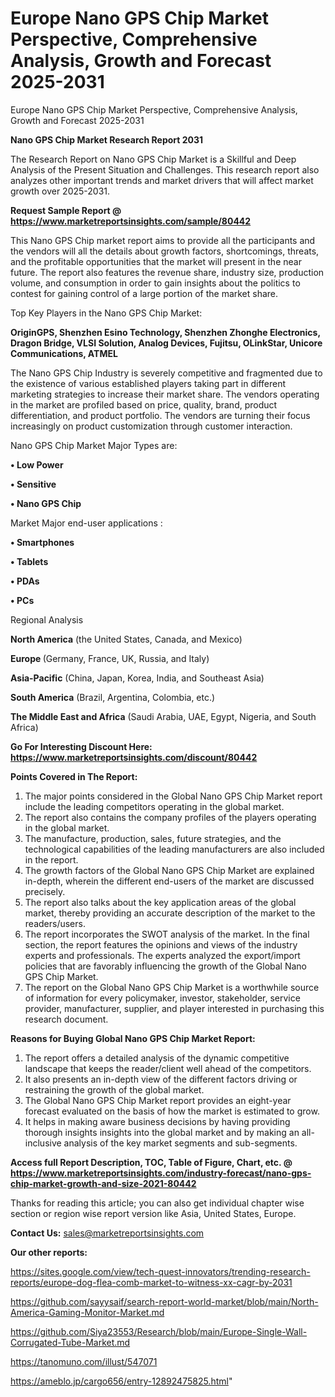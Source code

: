# Europe Nano GPS Chip Market Perspective, Comprehensive Analysis, Growth and Forecast 2025-2031
 Europe Nano GPS Chip Market Perspective, Comprehensive Analysis, Growth and Forecast 2025-2031

<strong>Nano GPS Chip Market Research Report 2031</strong>

The Research Report on Nano GPS Chip Market is a Skillful and Deep Analysis of the Present Situation and Challenges. This research report also analyzes other important trends and market drivers that will affect market growth over 2025-2031.

<strong>Request Sample Report @ <a href=https://www.marketreportsinsights.com/sample/80442>https://www.marketreportsinsights.com/sample/80442</a></strong>

This Nano GPS Chip market report aims to provide all the participants and the vendors will all the details about growth factors, shortcomings, threats, and the profitable opportunities that the market will present in the near future. The report also features the revenue share, industry size, production volume, and consumption in order to gain insights about the politics to contest for gaining control of a large portion of the market share.

Top Key Players in the Nano GPS Chip Market:

<strong>OriginGPS, Shenzhen Esino Technology, Shenzhen Zhonghe Electronics, Dragon Bridge, VLSI Solution, Analog Devices, Fujitsu, OLinkStar, Unicore Communications, ATMEL</strong>

The Nano GPS Chip Industry is severely competitive and fragmented due to the existence of various established players taking part in different marketing strategies to increase their market share. The vendors operating in the market are profiled based on price, quality, brand, product differentiation, and product portfolio. The vendors are turning their focus increasingly on product customization through customer interaction.

Nano GPS Chip Market Major Types are:

<strong>• Low Power

• Sensitive

• Nano GPS Chip</strong>

Market Major end-user applications :

<strong>• Smartphones

• Tablets

• PDAs

• PCs</strong>

Regional Analysis

</u><strong><b>North America</b></strong> (the United States, Canada, and Mexico)

<strong><b>Europe </b></strong>(Germany, France, UK, Russia, and Italy)

<strong><b>Asia-Pacific</b></strong> (China, Japan, Korea, India, and Southeast Asia)

<strong><b>South America</b></strong> (Brazil, Argentina, Colombia, etc.)

<strong><b>The Middle East and Africa</b></strong> (Saudi Arabia, UAE, Egypt, Nigeria, and South Africa)

<strong>Go For Interesting Discount Here: <a href=https://www.marketreportsinsights.com/discount/80442>https://www.marketreportsinsights.com/discount/80442</a></strong>

<strong>Points Covered in The Report:</strong>
<ol>
  <li>The major points considered in the Global Nano GPS Chip Market report include the leading competitors operating in the global market.</li>
  <li>The report also contains the company profiles of the players operating in the global market.</li>
  <li>The manufacture, production, sales, future strategies, and the technological capabilities of the leading manufacturers are also included in the report.</li>
  <li>The growth factors of the Global Nano GPS Chip Market are explained in-depth, wherein the different end-users of the market are discussed precisely.</li>
  <li>The report also talks about the key application areas of the global market, thereby providing an accurate description of the market to the readers/users.</li>
  <li>The report incorporates the SWOT analysis of the market. In the final section, the report features the opinions and views of the industry experts and professionals. The experts analyzed the export/import policies that are favorably influencing the growth of the Global Nano GPS Chip Market.</li>
  <li>The report on the Global Nano GPS Chip Market is a worthwhile source of information for every policymaker, investor, stakeholder, service provider, manufacturer, supplier, and player interested in purchasing this research document.</li>
</ol>
<strong>Reasons for Buying Global Nano GPS Chip Market Report:</strong>

<ol>
  <li>The report offers a detailed analysis of the dynamic competitive landscape that keeps the reader/client well ahead of the competitors.</li>
  <li>It also presents an in-depth view of the different factors driving or restraining the growth of the global market.</li>
  <li>The Global Nano GPS Chip Market report provides an eight-year forecast evaluated on the basis of how the market is estimated to grow.</li>
  <li>It helps in making aware business decisions by having providing thorough insights insights into the global market and by making an all-inclusive analysis of the key market segments and sub-segments.</li>
</ol>
<strong>Access full Report Description, TOC, Table of Figure, Chart, etc. @ <a href=https://www.marketreportsinsights.com/industry-forecast/nano-gps-chip-market-growth-and-size-2021-80442>https://www.marketreportsinsights.com/industry-forecast/nano-gps-chip-market-growth-and-size-2021-80442</a></strong>


Thanks for reading this article; you can also get individual chapter wise section or region wise report version like Asia, United States, Europe.

<strong>Contact Us:</strong>
sales@marketreportsinsights.com

<strong>Our other reports:</strong>

<a href=https://sites.google.com/view/tech-quest-innovators/trending-research-reports/europe-dog-flea-comb-market-to-witness-xx-cagr-by-2031>https://sites.google.com/view/tech-quest-innovators/trending-research-reports/europe-dog-flea-comb-market-to-witness-xx-cagr-by-2031</a>

<a href=https://github.com/sayysaif/search-report-world-market/blob/main/North-America-Gaming-Monitor-Market.md>https://github.com/sayysaif/search-report-world-market/blob/main/North-America-Gaming-Monitor-Market.md</a>

<a href=https://github.com/Siya23553/Research/blob/main/Europe-Single-Wall-Corrugated-Tube-Market.md>https://github.com/Siya23553/Research/blob/main/Europe-Single-Wall-Corrugated-Tube-Market.md</a>

<a href=https://tanomuno.com/illust/547071>https://tanomuno.com/illust/547071</a>

<a href=https://ameblo.jp/cargo656/entry-12892475825.html>https://ameblo.jp/cargo656/entry-12892475825.html</a>"
